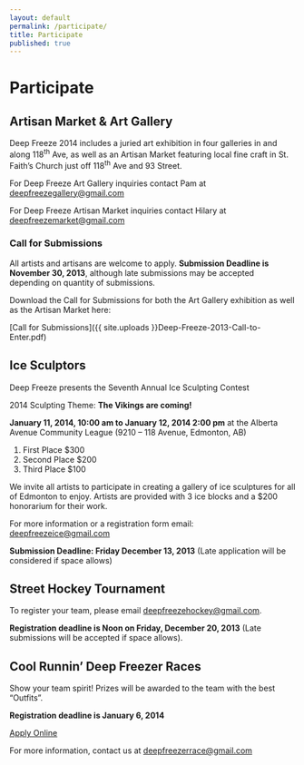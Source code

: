 ```yaml
---
layout: default
permalink: /participate/
title: Participate
published: true
---
```


# Participate

<!-- ## The Mummers Play Challenge

The Mummers Play Challenge is the contest for community people to form teams and, yes, write their own 15-20 minute play in rhyming verse for fun and prizes. Each team will present their performance on both Saturday and Sunday, at the Avenue Theatre.

To sign up, [download the application]({{ site.uploads }}AAMCEntryForm.pdf) form and drop it off at The Carrot Coffeehouse.

[Check out the full information on the Mummer Play Challenge here](/whats-on/mummers/) 
-->

## Artisan Market & Art Gallery

Deep Freeze 2014 includes a juried art exhibition in four galleries in and along 118<sup>th</sup> Ave, as well as an Artisan Market featuring local fine craft in St. Faith’s Church just off 118<sup>th</sup> Ave and 93 Street.

For Deep Freeze Art Gallery inquiries contact Pam at <deepfreezegallery@gmail.com>

For Deep Freeze Artisan Market inquiries contact Hilary at <deepfreezemarket@gmail.com>

### Call for Submissions

All artists and artisans are welcome to apply. **Submission Deadline is November 30, 2013**, although late submissions may be accepted depending on quantity of submissions.

Download the Call for Submissions for both the Art Gallery exhibition as well as the Artisan Market here:

[Call for Submissions]({{ site.uploads }}Deep-Freeze-2013-Call-to-Enter.pdf)

## Ice Sculptors

Deep Freeze presents the Seventh Annual Ice Sculpting Contest

2014 Sculpting Theme: **The Vikings are coming!**

**January 11, 2014, 10:00 am to January 12, 2014 2:00 pm** at the Alberta Avenue Community League (9210 – 118 Avenue, Edmonton, AB)

1. First Place $300
1. Second Place $200
1. Third Place $100

We invite all artists to participate in creating a gallery of ice sculptures for all of Edmonton to enjoy. Artists are provided with 3 ice blocks and a $200 honorarium for their work.

For more information or a registration form email: <deepfreezeice@gmail.com>

**Submission Deadline: Friday December 13, 2013** (Late application will be considered if space allows)

## Street Hockey Tournament

To register your team, please email <deepfreezehockey@gmail.com>.

**Registration deadline is Noon on Friday, December 20, 2013** (Late submissions will be accepted if space allows).

## Cool Runnin’ Deep Freezer Races

Show your team spirit! Prizes will be awarded to the team with the best “Outfits”.

**Registration deadline is January 6, 2014**

<a class="button small" href="/whats-on/freezer-race/apply/">Apply Online</a>

For more information, contact us at <deepfreezerrace@gmail.com>